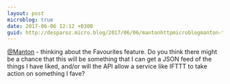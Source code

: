 ```yaml
---
layout: post
microblog: true
date: 2017-06-06 12:12 +0300
guid: http://desparoz.micro.blog/2017/06/06/mantonhttpmicroblogmanton-thinking-about.html
---
```

[@Manton](http://micro.blog/manton) -  thinking about the Favourites feature. Do you think there might be a chance that this will be something that I can get a JSON feed of the things I have liked, and/or will the API allow a service like IFTTT to take action on something I fave?
